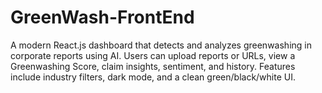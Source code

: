 # GreenWash-FrontEnd
A modern React.js dashboard that detects and analyzes greenwashing in corporate reports using AI. Users can upload reports or URLs, view a Greenwashing Score, claim insights, sentiment, and history. Features include industry filters, dark mode, and a clean green/black/white UI.
